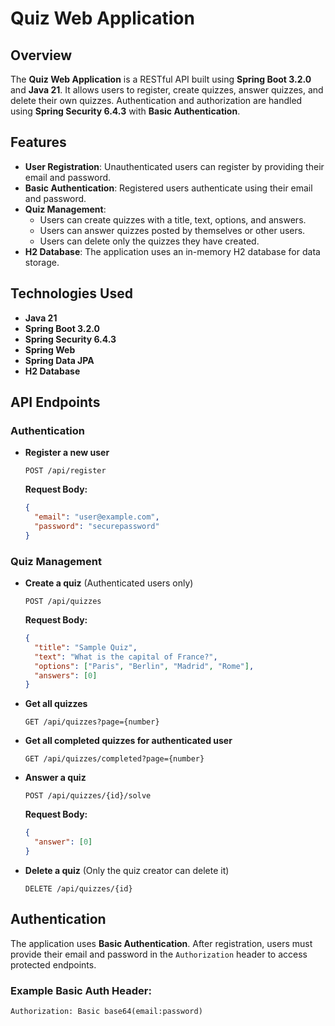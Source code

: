 # Quiz Web Application

## Overview

The **Quiz Web Application** is a RESTful API built using **Spring Boot 3.2.0** and **Java 21**. It allows users to register, create quizzes, answer quizzes, and delete their own quizzes. Authentication and authorization are handled using **Spring Security 6.4.3** with **Basic Authentication**.

## Features

- **User Registration**: Unauthenticated users can register by providing their email and password.
- **Basic Authentication**: Registered users authenticate using their email and password.
- **Quiz Management**:
    - Users can create quizzes with a title, text, options, and answers.
    - Users can answer quizzes posted by themselves or other users.
    - Users can delete only the quizzes they have created.
- **H2 Database**: The application uses an in-memory H2 database for data storage.

## Technologies Used

- **Java 21**
- **Spring Boot 3.2.0**
- **Spring Security 6.4.3**
- **Spring Web**
- **Spring Data JPA**
- **H2 Database**

## API Endpoints

### Authentication

- **Register a new user**
  ```http
  POST /api/register
  ```
  **Request Body:**
  ```json
  {
    "email": "user@example.com",
    "password": "securepassword"
  }
  ```

### Quiz Management

- **Create a quiz** (Authenticated users only)

  ```http
  POST /api/quizzes
  ```

  **Request Body:**

  ```json
  {
    "title": "Sample Quiz",
    "text": "What is the capital of France?",
    "options": ["Paris", "Berlin", "Madrid", "Rome"],
    "answers": [0]
  }
  ```

- **Get all quizzes**

  ```http
  GET /api/quizzes?page={number}
  ```

- **Get all completed quizzes for authenticated user**

  ```http
  GET /api/quizzes/completed?page={number}
  ```

- **Answer a quiz**

  ```http
  POST /api/quizzes/{id}/solve
  ```

  **Request Body:**

  ```json
  {
    "answer": [0]
  }
  ```

- **Delete a quiz** (Only the quiz creator can delete it)

  ```http
  DELETE /api/quizzes/{id}
  ```

## Authentication

The application uses **Basic Authentication**. After registration, users must provide their email and password in the `Authorization` header to access protected endpoints.

### Example Basic Auth Header:

```
Authorization: Basic base64(email:password)
```

